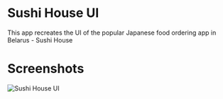 # Sushi House UI

This app recreates the UI of the popular Japanese food ordering app in Belarus - Sushi House

# Screenshots
![Sushi House UI](https://github.com/DaDaDaTheoryNow/Sushi-House-UI/assets/105795587/0f482a45-a7ee-4cf6-bacf-6537e5d605c9)
